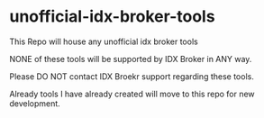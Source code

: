 # unofficial-idx-broker-tools

This Repo will house any unofficial idx broker tools


NONE of these tools will be supported by IDX Broker in ANY way. 

Please DO NOT contact IDX Broekr support regarding these tools.

Already tools I have already created will move to this repo for new development.
